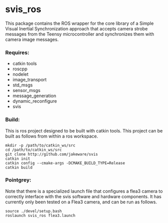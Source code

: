 # svis_ros
This package contains the ROS wrapper for the core library of a Simple Visual Inertial Synchronization
approach that accepts camera strobe messages from the Teensy microcontroller and synchronizes them with camera image messages.

### Requires:
- catkin tools
- roscpp
- nodelet
- image_transport
- std_msgs
- sensor_msgs
- message_generation
- dynamic_reconfigure
- svis

### Build:
This is ros project designed to be built with catkin tools.  This project can be built as follows from within a ros workspace.

```
mkdir -p /path/to/catkin_ws/src
cd /path/to/catkin_ws/src
git clone http://github.com/jakeware/svis
catkin init
catkin config --cmake-args -DCMAKE_BUILD_TYPE=Release
catkin build
```

### Pointgrey:
Note that there is a specialized launch file that configures a flea3 camera to correctly interface with the svis software and hardware components.  It has currently only been tested on a Flea3 camera, and can be run as follows.

```
source ./devel/setup.bash
roslaunch svis_ros flea3.launch
```
